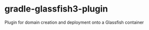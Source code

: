 gradle-glassfish3-plugin
========================

Plugin for domain creation and deployment onto a Glassfish container